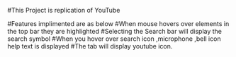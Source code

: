 #This Project is replication of YouTube

#Features implimented are as below
#When mouse hovers over elements in the top bar they are highlighted
#Selecting the Search bar will display the search symbol
#When you hover over search icon ,microphone ,bell icon help text is displayed
#The tab will display youtube icon.

